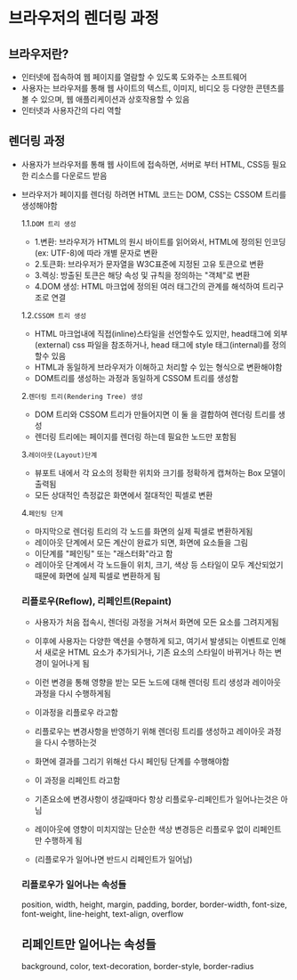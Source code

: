 # 브라우저의 렌더링 과정

## 브라우저란?

-   인터넷에 접속하여 웹 페이지를 열람할 수 있도록 도와주는 소프트웨어
-   사용자는 브라우저를 통해 웹 사이트의 텍스트, 이미지, 비디오 등 다양한 콘텐츠를 볼 수 있으며, 웹 애플리케이션과 상호작용할 수 있음
-   인터넷과 사용자간의 다리 역할

## 렌더링 과정

-   사용자가 브라우저를 통해 웹 사이트에 접속하면, 서버로 부터 HTML, CSS등 필요한 리소스를 다운로드 받음
-   브라우저가 페이지를 렌더링 하려면 HTML 코드는 DOM, CSS는 CSSOM 트리를 생성해야함

    1.1.`DOM 트리 생성`

    -   1.변환: 브라우저가 HTML의 원시 바이트를 읽어와서, HTML에 정의된 인코딩(ex: UTF-8)에 따라 개별 문자로 변환
    -   2.토큰화: 브라우저가 문자열을 W3C표준에 지정된 고유 토큰으로 변환
    -   3.렉싱: 방출된 토큰은 해당 속성 및 규칙을 정의하는 "객체"로 변환
    -   4.DOM 생성: HTML 마크업에 정의된 여러 태그간의 관계를 해석하여 트리구조로 연결

    1.2.`CSSOM 트리 생성`

    -   HTML 마크업내에 직접(inline)스타일을 선언할수도 있지만, head태그에 외부(external) css 파일을 참조하거나, head 태그에 style 태그(internal)를 정의 할수 있음
    -   HTML과 동일하게 브라우저가 이해하고 처리할 수 있는 형식으로 변환해야함
    -   DOM트리를 생성하는 과정과 동일하게 CSSOM 트리를 생성함

    2.`렌더링 트리(Rendering Tree) 생성`

    -   DOM 트리와 CSSOM 트리가 만들어지면 이 둘 을 결합하여 렌더링 트리를 생성
    -   렌더링 트리에는 페이지를 렌더링 하는데 필요한 노드만 포함됨

    3.`레이아웃(Layout)단계`

    -   뷰포트 내에서 각 요소의 정확한 위치와 크기를 정확하게 캡쳐하는 Box 모델이 출력됨
    -   모든 상대적인 측정값은 화면에서 절대적인 픽셀로 변환

    4.`페인팅 단계`

    -   마지막으로 렌더링 트리의 각 노드를 화면의 실제 픽셀로 변환하게됨
    -   레이아웃 단계에서 모든 계산이 완료가 되면, 화면에 요소들을 그림
    -   이단계를 "페인팅" 또는 "래스터화"라고 함
    -   레이아웃 단계에서 각 노드들이 위치, 크기, 색상 등 스타일이 모두 계산되었기 때문에 화면에 실제 픽셀로 변환하게 됨

    ### 리플로우(Reflow), 리페인트(Repaint)

    -   사용자가 처음 접속시, 렌더링 과정을 거쳐서 화면에 모든 요소를 그려지게됨
    -   이후에 사용자는 다양한 액션을 수행하게 되고, 여기서 발생되는 이벤트로 인해서 새로운 HTML 요소가 추가되거나, 기존 요소의 스타일이 바뀌거나 하는 변경이 일어나게 됨
    -   이런 변경을 통해 영향을 받는 모든 노드에 대해 렌더링 트리 생성과 레이아웃 과정을 다시 수행하게됨
    -   이과정을 리플로우 라고함

    -   리플로우는 변경사항을 반영하기 위해 렌더링 트리를 생성하고 레이아웃 과정을 다시 수행하는것
    -   화면에 결과를 그리기 위해선 다시 페인팅 단계를 수행해야함
    -   이 과정을 리페인트 라고함

    -   기존요소에 변경사항이 생길때마다 항상 리플로우-리페인트가 일어나는것은 아님
    -   레이아웃에 영향이 미치지않는 단순한 색상 변경등은 리플로우 없이 리페인트만 수행하게 됨
    -   (리플로우가 일어나면 반드시 리페인트가 일어남)

    ### 리플로우가 일어나는 속성들

    position, width, height, margin, padding, border, border-width, font-size, font-weight, line-height, text-align, overflow

    ## 리페인트만 일어나는 속성들

    background, color, text-decoration, border-style, border-radius

